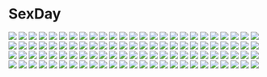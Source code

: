 # SexDay
![](https://konachan.com/image/0d6ffcd4d5351b1d628b3cf754932463/Konachan.com%20-%2087289%20animal%20bikini%20bird%20blue_eyes%20blush%20bow%20breasts%20cleavage%20etopen%20long_hair%20ozawa_you%20panties%20penguin%20saki%20swimsuit%20twintails%20underboob%20underwear.jpg)
![](https://konachan.com/image/7613ea69b9142827a2af6d680e46d416/Konachan.com%20-%2072223%202girls%20bikini%20kurono_kurumu%20rosario%2Bvampire%20school_swimsuit%20sendo_yukari%20swimsuit%20watermark.jpg)
![](https://konachan.com/jpeg/e40df07c7ef851e1b1504f4498c198d3/Konachan.com%20-%20152755%202girls%20charlotte_cleveland%20game_cg%20racer_%28magnet%29%20sinclient%20yanase_mai.jpg)
![](https://konachan.com/image/fe941c8a16c948ab1efcaa4fdec34a82/Konachan.com%20-%208687%20animal%20black_hair%20cat%20purple_eyes%20school_uniform%20shimazu_wakana%20_summer.jpg)
![](https://konachan.com/image/79025d2c4f6d1a79dd39596fae0e1e8b/Konachan.com%20-%20102505%20blue_eyes%20blue_hair%20blush%20cirno%20dress%20fairy%20lolita_fashion%20ribbons%20sayori%20scan%20touhou%20wings.jpg)
![](https://konachan.com/image/6ab3cbed9d1ab088e19bfb18bf97cdfa/Konachan.com%20-%2070622%20blonde_hair%20blue_eyes%20ribbons%20wings.jpg)
![](https://konachan.com/jpeg/d6a7104c9ef180d6e56d59d1d25bb052/Konachan.com%20-%20262041%20all_male%20elbow_gloves%20feathers%20gloves%20granblue_fantasy%20horns%20lucifer_%28granblue_fantasy%29%20male%20scarf%20short_hair%20uwro%20watermark%20white_hair%20wings.jpg)
![](https://konachan.com/jpeg/6e76f6e421ecfef9261d182115ef15fd/Konachan.com%20-%20213402%20animal_ears%20cropped%20fang%20gloves%20hoodie%20horo%20kawakami_rokkaku%20ookami_to_koushinryou%20orange_hair%20red_eyes%20snow%20wolfgirl.jpg)
![](https://konachan.com/image/ab98efe732166496c8264d24547ed757/Konachan.com%20-%2018192%20pacifica_casull%20raquel_casull%20scrapped_princess%20shannon_casull%20winia_chester.jpg)
![](https://konachan.com/image/18fa54883a11d9ae502708f0de26775d/Konachan.com%20-%20166695%20amayu_%28oxo0101%29%20blue_hair%20bow%20braids%20dress%20green_eyes%20hatsune_miku%20long_hair%20vocaloid%20water.jpg)
![](https://konachan.com/jpeg/9b88daae2bc2412d6a52c0ba201c9c38/Konachan.com%20-%20159204%20animal_ears%20inubashiri_momiji%20kawashiro_nitori%20school_swimsuit%20swimsuit%20tail%20touhou%20uu_uu_zan%20wolfgirl.jpg)
![](https://konachan.com/jpeg/15be673639b063cd9bd508795c0ac572/Konachan.com%20-%20111328%202girls%20beatrice_%28vocaloid%29%20blonde_hair%20blue_eyes%20green_eyes%20green_hair%20gumi%20lily_%28vocaloid%29%20long_hair%20navel%20necklace%20short_hair%20tyouya%20vocaloid.jpg)
![](https://konachan.com/image/351d84d9b2b4c0415d0b0557859968c7/Konachan.com%20-%2052812%20kagamine_len%20kagamine_rin%20male%20vocaloid.jpg)
![](https://konachan.com/jpeg/9fb54d6f499417dce6cecd578ac816fd/Konachan.com%20-%20255050%20breasts%20bug_system%20censored%20game_cg%20long_hair%20nipples%20no_bra%20nopan%20open_shirt%20penis%20red_eyes%20sex%20skirt%20spread_legs%20thighhighs%20white_hair.jpg)
![](https://konachan.com/image/bb8a7cafebc70defd1b213d127fa66b8/Konachan.com%20-%2022902%20shaman_king.jpg)
![](https://konachan.com/jpeg/54e066316ae9e5a6e176fa9eb7092f16/Konachan.com%20-%20170477%20anthropomorphism%20bell%20blush%20brown_eyes%20brown_hair%20ech%20kantai_collection%20school_uniform%20short_hair%20white%20yukikaze_%28kancolle%29.jpg)
![](https://konachan.com/image/fc2195c1fcf8faca5a103f53d2fb63f9/Konachan.com%20-%20247537%20all_male%20black_hair%20blue_eyes%20dark%20eyepatch%20hoodie%20magic%20male%20original%20pixiv_fantasia%20short_hair%20shuai%20staff%20sword%20weapon.jpg)
![](https://konachan.com/jpeg/6863bfc66067f988ba2d324a90fa95ee/Konachan.com%20-%20125132%20clouds%20dress%20mocha_%28cotton%29%20scenic%20sky.jpg)
![](https://konachan.com/image/bcfc3421dff6e6e6012c328207fade0a/Konachan.com%20-%205565%20mahou_sensei_negima.jpg)
![](https://konachan.com/image/a82633dd962d646ce0e3240971e2da8f/Konachan.com%20-%20103204%20ano_hi_mita_hana_no_namae_wo_bokutachi_wa_mada_shiranai%20blue_eyes%20dress%20honma_meiko%20nyantype%20scan%20tagme_%28artist%29.jpg)
![](https://konachan.com/jpeg/00964d2a72b9c9e3d67761541e146775/Konachan.com%20-%20256623%20akaza%20ass%20game_cg%20henshin_3%20may-be_soft%20panties%20pantyhose%20skirt%20underwear%20upskirt.jpg)
![](https://konachan.com/jpeg/737634676373831d9df2e1f4da33fcd3/Konachan.com%20-%20231886%20barefoot%20bisonbison%20black_eyes%20black_hair%20glasses%20long_hair%20original%20reflection%20school_uniform%20skirt%20stars.jpg)
![](https://konachan.com/jpeg/3c5e6abb7d90c9675ba8ca9abc35d265/Konachan.com%20-%20187704%20anthropomorphism%20blush%20headband%20kantai_collection%20pantyhose%20pink_eyes%20purple_hair%20ryuuhou_%28kancolle%29%20skirt%20taigei_%28kancolle%29%20toid310%20water.jpg)
![](https://konachan.com/image/15aa53a4f868f2f9b765eee854016f04/Konachan.com%20-%2025981%20kino_no_tabi.jpg)
![](https://konachan.com/jpeg/9b33dc80a98936a019c6fd54f7006328/Konachan.com%20-%20217718%20ara_haan%20elsword%20mahou_shoujo_madoka_magica%20tangel.jpg)
![](https://konachan.com/image/b505940657aed25052cb4a683c545e0d/Konachan.com%20-%2050605%20chu_x_chu%20chu_x_chu_paradise%20nakauchi_chiyu.jpg)
![](https://konachan.com/jpeg/46719ed1b9518199a85a9c4ecba998e9/Konachan.com%20-%20201221%20animal%20bird%20building%20collar%20fire%20fujiwara_no_mokou%20gray_hair%20kusakanmuri%20long_hair%20moon%20night%20red_eyes%20torn_clothes%20touhou%20wristwear.jpg)
![](https://konachan.com/image/929e4424d34aab654092abb072e9a886/Konachan.com%20-%20296552%20armor%20black_hair%20blue_eyes%20breasts%20feathers%20fishine%20gloves%20katana%20long_hair%20panties%20ponytail%20samurai%20signed%20sword%20topless%20underwear%20watermark%20weapon.jpg)
![](https://konachan.com/image/5ef0c41c35a0178e0ae54976be9d41ed/Konachan.com%20-%20229513%20barefoot%20bed%20bikini%20breasts%20brown_hair%20cameltoe%20eliskalti%20navel%20necklace%20nipples%20orange_eyes%20overwatch%20short_hair%20swimsuit%20tattoo%20watermark.jpg)
![](https://konachan.com/jpeg/cc8d3271b7f070408e78e3489e53392d/Konachan.com%20-%20134919%20alictia_bright%20game_cg%20hyouka_no_mau_sora_ni%20rosebleu%20tagme_%28artist%29.jpg)
![](https://konachan.com/image/0fe2d18ee74a8b4855eb7ff6d9cc6e81/Konachan.com%20-%20164502%20aiiro_yozora%20gary_%28ib%29%20ib%20ib_%28ib%29%20mary_%28ib%29.jpg)
![](https://konachan.com/jpeg/5ca783fd2ee262a3b9b21a6e1e361922/Konachan.com%20-%20291077%202girls%20black_hair%20bondage%20cropped%20dress%20hug%20long_hair%20original%20shimmer%20short_hair%20shoujo_ai%20waifu2x%20watermark%20white_hair.jpg)
![](https://konachan.com/image/bbd695eb06c994dc3291a861fd3815f4/Konachan.com%20-%20271501%20bodysuit%20breasts%20brown_eyes%20brown_hair%20cameltoe%20dantewontdie%20d.va%20erect_nipples%20jpeg_artifacts%20long_hair%20overwatch%20spread_legs%20watermark.jpg)
![](https://konachan.com/image/15fe38f3062250a86fd3fbdd1a7537fa/Konachan.com%20-%20294019%20black_hair%20book%20bow%20brown_eyes%20glasses%20group%20headphones%20male%20original%20papi_%28papiron100%29%20phone%20school_uniform%20short_hair%20signed%20skirt%20train.jpg)
![](https://konachan.com/jpeg/022858e15cb8922e6e390ac53a3516df/Konachan.com%20-%20267700%20black_hair%20blush%20bra%20breasts%20cameltoe%20cleavage%20game_cg%20kneehighs%20navel%20panties%20ponytail%20red_eyes%20see_through%20short_hair%20underwear%20urozuki_akira.jpg)
![](https://konachan.com/jpeg/4437b0cc411b44ce137da84522f5ff75/Konachan.com%20-%20266584%20apple%20atha%20black_hair%20festival%20fireworks%20food%20fruit%20japanese_clothes%20kimono%20original%20purple_eyes%20short_hair%20summer.jpg)
![](https://konachan.com/image/b886ec198e3e3c298f6b6f272c000094/Konachan.com%20-%2063603%20favorite%20game_cg%20hoshizora_no_memoria%20tagme.jpg)
![](https://konachan.com/jpeg/2c94f3af432d3080cd56274392a0627d/Konachan.com%20-%2042382%20fuu%20samurai_champloo%20transparent.jpg)
![](https://konachan.com/image/95bd5ae173b73c7176bc7223c6204cad/Konachan.com%20-%20179578%202girls%20animal%20barefoot%20bird%20blonde_hair%20cherry_blossoms%20flowers%20japanese_clothes%20long_hair%20miko%20nanahara_shie%20original%20petals%20pink_hair%20ribbons.jpg)
![](https://konachan.com/jpeg/7960beb8b9e8b8d05de19e9994ac457b/Konachan.com%20-%20165250%20blue_hair%20breasts%20clouds%20flowers%20green_eyes%20long_hair%20nude%20original%20scan%20sky%20sumihey.jpg)
![](https://konachan.com/image/be49d38811e9f0ecb8596d6ea3ca3e5a/Konachan.com%20-%20114955%20blush%20braids%20breast_grab%20breasts%20censored%20gray_hair%20headdress%20izayoi_sakuya%20maid%20nude%20penis%20pussy%20red_eyes%20sex%20short_hair%20suisen%20thighhighs%20touhou.jpg)
![](https://konachan.com/jpeg/c76690909ec2cf671dd11200a464f95c/Konachan.com%20-%20211901%202c%3Dgalore%20animal%20blonde_hair%20breasts%20brown_eyes%20cape%20cleavage%20gloves%20granblue_fantasy%20horns%20long_hair%20sheep%20sheepgirl%20skirt%20thighhighs.jpg)
![](https://konachan.com/image/e1b8b03a60e7a0beab87ccf35820e30d/Konachan.com%20-%20257381%20animal%20armor%20blonde_hair%20breasts%20building%20city%20cleavage%20fate_grand_order%20fate_%28series%29%20green_eyes%20krenz%20lion%20nero_claudius_%28fate%29%20realistic%20signed.jpg)
![](https://konachan.com/image/fc791b9903f65aa70265d9440216a373/Konachan.com%20-%20304764%20bandage%20kamado_tanjirou%20katana%20kawacy%20kimetsu_no_yaiba%20male%20sword%20tsuyuri_kanao%20watermark%20weapon.jpg)
![](https://konachan.com/image/ad0d334b6414d049b2921d82fcce5b04/Konachan.com%20-%2029263%20black_hair%20dress%20kaya_xavier%20littlewitch%20lolita_fashion%20long_hair%20oyari_ashito%20red_eyes%20thighhighs%20twintails.jpg)
![](https://konachan.com/image/8f513380e00d499453d6f0e4876f6310/Konachan.com%20-%2042922%20animal_ears%20armor%20blonde_hair%20clouds%20lineage%20male%20pointed_ears%20sky%20staff%20tree.jpg)
![](https://konachan.com/image/76f9d8cb33451d32fce69115701b1c12/Konachan.com%20-%20104063%20flowers%20green_hair%20japanese_clothes%20kimono%20purple_eyes%20shikieiki_yamaxanadu%20side_b%20touhou.jpg)
![](https://konachan.com/jpeg/29826296b04bf83c5033ba3a2e59e21d/Konachan.com%20-%2094429%20blush%20bomi%20breasts%20censored%20game_cg%20group%20harem%20isaki_chinu%20kajiki_aiko%20male%20nipples%20no_pantsu%21%21%20nude%20oikawa_ayu%20sawara_hane%20thighhighs.jpg)
![](https://konachan.com/image/53beb2c5e4e397d3f9eecb2981901964/Konachan.com%20-%20200315%20absolute_duo%20julie_sigtuna%20long_hair%20purple_eyes%20ryo%20sky%20sword%20thighhighs%20torn_clothes%20weapon.jpg)
![](https://konachan.com/image/8e5c08cf4f98e428622611ca45c103ce/Konachan.com%20-%20116032%20censored%20dead_or_alive%20iizuki_tasuku%20kasumi%20nipples%20paizuri%20penis%20sex.jpg)
![](https://konachan.com/image/79df0e7176f45aaf913a1e04bb1e969a/Konachan.com%20-%20163636%20black_hair%20breasts%20iizuki_tasuku%20izumi_wakoto%20lovely_x_cation%20lovely_x_cation_2%20nipples%20open_shirt%20panties%20underwear%20white.jpg)
![](https://konachan.com/image/c1903a0b74edb32756fb6a251be00651/Konachan.com%20-%2049371%20akiakane%20kagamine_rin%20migikata_no_chou_%28vocaloid%29%20vocaloid.jpg)
![](https://konachan.com/image/c1cc40b7edaff48f9171553ea368f73b/Konachan.com%20-%20284223%20blush%20breasts%20cameltoe%20dress%20gradient%20headband%20ippachi%20long_hair%20navel%20nipples%20panties%20see_through%20summer_dress%20underwear%20white_hair%20yellow_eyes.jpg)
![](https://konachan.com/image/d16658edf121bf37c856aa18fc60bb30/Konachan.com%20-%20152941%20aqua_eyes%20aqua_hair%20hatsune_miku%20itou%20phone%20vocaloid.jpg)
![](https://konachan.com/image/556e02478dce500ae471d9f2236d1984/Konachan.com%20-%20211480%20breasts%20christmas%20cleavage%20dress%20ep_%28emio_parn%29%20fate_grand_order%20fate_%28series%29%20horns%20jeanne_d%27arc_%28fate%29%20mash_kyrielight%20saber.jpg)
![](https://konachan.com/jpeg/bd8221811e2bff07dbc3e2f38ca36358/Konachan.com%20-%20278711%20angel%20book%20cage%20chain%20cross%20flowers%20goth-loli%20halo%20idolmaster%20lolita_fashion%20mazel%20rose%20stockings%20sword%20tenkuubashi_tomoka%20weapon%20wings.jpg)
![](https://konachan.com/image/d1cf1e60045f456a65f8f04b660eeebf/Konachan.com%20-%2042724%20hashimoto_takashi%20kasugano_sora%20white%20yosuga_no_sora.jpg)
![](https://konachan.com/image/9be4171faccb2a94fb2c170a96d1a242/Konachan.com%20-%20260019%20building%20city%20green_eyes%20hat%20long_hair%20lunacle%20manaka_lala%20night%20pripara%20purple_hair%20scenic%20stars%20suit%20twintails.jpg)
![](https://konachan.com/image/1299bc04a040faeb0a04ef591643f52a/Konachan.com%20-%20155467%203d%20ektyr_y%20hatsune_miku%20long_hair%20petals%20pink_eyes%20pink_hair%20sakura_miku%20school_uniform%20twintails%20vocaloid.jpg)
![](https://konachan.com/image/4838b91529fac2ff1a13376609ede5f5/Konachan.com%20-%20279515%20animal%20bird%20braids%20clouds%20dog%20ge_xi%20glasses%20group%20japanese_clothes%20kimono%20long_hair%20original%20short_hair%20signed%20sky.jpg)
![](https://konachan.com/image/e67e9c9a4a7d5148eae77d3b13b12cec/Konachan.com%20-%2084900%20gray_eyes%20headphones%20lm7_%28op-center%29%20long_hair%20techgirl%20twintails%20white_hair.jpg)
![](https://konachan.com/image/def4efbcc785b08dee980d66562ba4bd/Konachan.com%20-%20240965%20anthropomorphism%20group%20i-19_%28kancolle%29%20i-8_%28kancolle%29%20i-class_destroyer%20kito_%28kito2%29%20ro-500_%28kancolle%29%20u-511_%28kancolle%29%20underwater%20water.jpg)
![](https://konachan.com/image/65fb352c3daf0b2e16b77cdb84a875e6/Konachan.com%20-%20185829%20aratascape%20cherry_blossoms%20flowers%20nobody%20original%20scenic%20torii.jpg)
![](https://konachan.com/jpeg/5f32cee49a43436dd1291bd5f101fa8f/Konachan.com%20-%20286285%20apple%20brown_hair%20building%20food%20fruit%20grass%20halo%20original%20short_hair%20skull%20tougenkyou%20tree.jpg)
![](https://konachan.com/image/aa8ead3503eef96bcf3822a1ee5f5cc6/Konachan.com%20-%20300810%20846-gou%20ass%20blush%20braids%20brown_eyes%20brown_hair%20dress%20elbow_gloves%20fate_grand_order%20fate_%28series%29%20glasses%20gloves%20long_hair%20navel%20ponytail%20vibrator.jpg)
![](https://konachan.com/jpeg/e3623bf64d2131c05542e5cefcd2d5c2/Konachan.com%20-%20133669%20bed%20blush%20bra%20breasts%20censored%20dracu-riot%21%20game_cg%20inamura_rio%20kobuichi%20nipples%20nopan%20penis%20purple_hair%20pussy%20sex%20spread_legs%20underwear%20yuzusoft.jpg)
![](https://konachan.com/jpeg/ff18a259395792faf117273a106e2ac2/Konachan.com%20-%20135573%20blush%20breasts%20cum%20green_eyes%20ikaros%20kikurage%20nipples%20nude%20pink_hair%20pussy%20sora_no_otoshimono%20third-party_edit%20uncensored%20wings.jpg)
![](https://konachan.com/jpeg/4c7aff0234f72c1304b7d0ace85016df/Konachan.com%20-%20250377%20dao_dao%20nobody%20original%20scenic.jpg)
![](https://konachan.com/jpeg/1dd0748f220edeb34cee17cba0ead919/Konachan.com%20-%20139317%20bikini%20blush%20breast_hold%20colorful_cure%20etoiles%20game_cg%20long_hair%20moric%20purple_hair%20sakuramiya_aoi%20swimsuit%20wet.jpg)
![](https://konachan.com/image/ee04ec58567a74c9be516c5ddfc5c2a1/Konachan.com%20-%2063970%20favorite%20game_cg%20hoshizora_no_memoria%20tagme.jpg)
![](https://konachan.com/image/736b5e81875ceba450056f664d1f356d/Konachan.com%20-%20274753%20animal%20bikini%20blue_eyes%20braids%20breasts%20catgirl%20cleavage%20clouds%20gamathx%20gray_hair%20group%20loli%20sky%20swim_ring%20swimsuit%20tail%20umbrella%20water%20wings%20wink.jpg)
![](https://konachan.com/image/d7974f3db381deb3bec52d31d8bfa92c/Konachan.com%20-%20127056%20animal%20butterfly%20chibi%20hatsune_miku%20kagamine_rin%20megurine_luka%20neko_sakana%20vocaloid.jpg)
![](https://konachan.com/image/f4355b268d8f07afbd1e96c54e817006/Konachan.com%20-%20214252%202girls%20animal_ears%20aqua_eyes%20bell%20black_hair%20blue_eyes%20blush%20bra%20catgirl%20choker%20cropped%20long_hair%20panties%20shoujo_ai%20tail%20underwear%20white_hair%20wink.jpg)
![](https://konachan.com/image/add79a05620100f21ee2cbaaa0136a00/Konachan.com%20-%2053277%20artoria_pendragon_%28all%29%20fate_%28series%29%20fate_stay_night%20saber%20type-moon.jpg)
![](https://konachan.com/jpeg/108fad98645cd2289862ccd946fc4e25/Konachan.com%20-%20293766%20bikini%20black_hair%20blush%20braids%20breasts%20brown_hair%20cleavage%20clouds%20idolmaster%20long_hair%20navel%20ponytail%20short_hair%20sky%20swimsuit%20u_rin%20water%20yellow_eyes.jpg)
![](https://konachan.com/image/c8cd157701b9c3eaddc898e8ff9393ba/Konachan.com%20-%209779%20andou_mahoro%20mahoromatic.jpg)
![](https://konachan.com/image/c3370d0f450fc548e9ae28ea30fe8270/Konachan.com%20-%2093801%20blue_eyes%20hyperdimension_neptunia%20long_hair%20neptune%20purple_hair%20purple_heart%20tsunako.jpg)
![](https://konachan.com/image/3486154ecfd042c3af1c769446f994be/Konachan.com%20-%2097778%20bath%20black_hair%20cropped%20game_console%20muririn%20nude.jpg)
![](https://konachan.com/image/8717f6e1b604d1095723048652bed200/Konachan.com%20-%20152929%20eevee%20espeon%20flareon%20glaceon%20jolteon%20leafeon%20nejita%20pokemon%20umbreon%20vaporeon.jpg)
![](https://konachan.com/image/7c66b7e1c55013d688bb3ed91878ebc9/Konachan.com%20-%2064345%20kobayakawa_rinko%20love_plus.jpg)
![](https://konachan.com/jpeg/ddb4f21a5d39f194c4f0d299158ad51c/Konachan.com%20-%20228896%20anus%20barefoot%20blush%20breasts%20game_cg%20harukaze_soft%20long_hair%20nipples%20nude%20oozora_itsuki%20orange_eyes%20orange_hair%20ponytail%20pussy%20spread_legs%20uncensored.jpg)
![](https://konachan.com/jpeg/dca5173e2e3c717ed2c4be22be9fbdbb/Konachan.com%20-%20287691%202girls%20blue_eyes%20blush%20brown_hair%20dress%20hat%20hoodie%20hug%20long_hair%20mashiro_kuma%20original%20pink_hair%20ponytail%20scan%20school_uniform%20summer_dress%20yellow_eyes.jpg)
![](https://konachan.com/jpeg/5e6018f7925a9cafd00e7739ae77b0bb/Konachan.com%20-%20244300%20anthropomorphism%20ass%20harusame_%28kancolle%29%20hat%20kantai_collection%20mochiyuki%20panties%20pink_eyes%20pink_hair%20underwear%20upskirt.jpg)
![](https://konachan.com/image/45be902b4a95eab8035ce462fe17f2a9/Konachan.com%20-%20245272%20ass%20blue_eyes%20breasts%20megurine_luka%20panties%20pink_hair%20thighhighs%20underwear%20vocaloid%20yui.h.jpg)
![](https://konachan.com/jpeg/a140919d3899ef00acce17ea39cc9ad9/Konachan.com%20-%20219380%20aikatsu%21%20animal%20blue%20blue_eyes%20blue_hair%20bubbles%20fish%20hiten_goane_ryu%20kiriya_aoi%20necklace%20ponytail%20reflection%20underwater%20water%20wristwear.jpg)
![](https://konachan.com/image/a57d6950c3264eb130e77cc5d1e21006/Konachan.com%20-%20236493%20aliasing%20ass%20blush%20chloe_von_einzbern%20dark_skin%20fate_%28series%29%20jpeg_artifacts%20loli%20long_hair%20shimeji_nameko%20white_hair%20yellow_eyes.jpg)
![](https://konachan.com/image/93affa8a1c90fca9e2f9fe57fc663926/Konachan.com%20-%20121468%20aqua_eyes%20aqua_hair%20brown_hair%20clouds%20hatsune_miku%20phone%20scarf%20skirt%20sky%20thighhighs%20twintails%20vocaloid.jpg)
![](https://konachan.com/image/c847afc1491505236482606946ef41ce/Konachan.com%20-%20169545%20blue_eyes%20blue_hair%20boots%20cirno%20fairy%20feng_ze%20gloves%20ribbons%20short_hair%20skirt%20touhou%20wings.jpg)
![](https://konachan.com/image/5fcf546f985a51951097d8796780826f/Konachan.com%20-%2019036%20all_male%20kurama_%28naruto%29%20male%20naruto%20uzumaki_naruto.jpg)
![](https://konachan.com/image/8d74ba53ecef91754eeee38517bf5548/Konachan.com%20-%20134474%20animal_ears%20breasts%20brown_hair%20cleavage%20cuteg%20panties%20scan%20tagme%20tail%20underwear.jpg)
![](https://konachan.com/image/72f9a066469681a95a0e5c223a326ec5/Konachan.com%20-%2015421%20tagme.jpg)
![](https://konachan.com/image/b0f573e99fb2d31e902d98d2ba59ef99/Konachan.com%20-%2019429%20andou_mahoro%20mahoromatic.jpg)
![](https://konachan.com/jpeg/aa1b66e111236fc28cb5176a8f4e2b14/Konachan.com%20-%2038272%20bunnygirl%20catgirl%20chen%20cirno%20daiyousei%20demon%20doll%20fairy%20foxgirl%20group%20koakuma%20luna_child%20maid%20male%20miko%20myon%20rumia%20tail%20tokiko%20touhou%20vampire%20witch.jpg)
![](https://konachan.com/image/23d4350d777b54971374560180878acb/Konachan.com%20-%20194965%20black_hair%20enma_ai%20flowers%20hk_%28zxd0554%29%20japanese_clothes%20jigoku_shoujo%20jpeg_artifacts%20kimono%20long_hair%20thighhighs%20yukata.jpg)
![](https://konachan.com/image/0f5d6f27666cc7e6780e29adbb2f6846/Konachan.com%20-%20107156%20ar_tonelico%20butterfly%20dress%20flat_chest%20inumori_sayaka%20jakuri.jpg)
![](https://konachan.com/image/e5f26db98d282a8b66fa180489a2e38e/Konachan.com%20-%2044903%20amagi_yukiko%20hanamura_yosuke%20kujikawa_rise%20persona%20persona_4%20satonaka_chie%20seta_souji%20shirogane_naoto%20tatsumi_kanji%20teddie%20yellow.jpg)
![](https://konachan.com/image/f0b1dcfb57a3b7e59ee80a1708abb47f/Konachan.com%20-%20170028%20aircraft%20aqua_hair%20building%20cameltoe%20city%20green_eyes%20original%20short_hair%20skintight%20sumiobunnya.jpg)
![](https://konachan.com/image/63678a861edaaef3a11feaaa94d85b99/Konachan.com%20-%20127939%20blue_eyes%20estellise_sidos_heurassein%20flowers%20gloves%20nukunuku_%28hinataboltuko%29%20pink_hair%20short_hair%20sky%20tales_of_vesperia.jpg)
![](https://konachan.com/jpeg/b39c1f62e4ac6616997cb8aa1c4b6576/Konachan.com%20-%20227641%202girls%20dress%20gambe%20gloves%20gray_eyes%20gray_hair%20green_eyes%20green_hair%20hat%20headdress%20long_hair%20microphone%20necklace%20pripara%20short_hair%20tiara%20twintails.jpg)
![](https://konachan.com/image/90fb16dc9796ef0d3580fc787438f893/Konachan.com%20-%20255743%20black_hair%20blue_hair%20boots%20bow%20dress%20gloves%20group%20hat%20long_hair%20pink_hair%20ponytail%20ribbons%20short_hair%20skirt%20sleeping%20twintails%20watermark%20wings.jpg)
